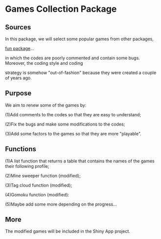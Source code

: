 
# Games Collection Package

## Sources

In this package, we will select some popular games from other packages,

[fun package](https://github.com/yihui/fun)...

in which the codes are poorly commented and contain some bugs. Moreover, the coding style and coding

strategy is somehow "out-of-fashion" because they were created a couple of years ago.

## Purpose

We aim to renew some of the games by:

(1)Add comments to the codes so that they are easy to understand;

(2)Fix the bugs and make some modifications to the codes;

(3)Add some factors to the games so that they are more "playable".

## Functions

(1)A list function that returns a table that contains the names of the games their following profile;

(2)Mine sweeper function (modified);

(3)Tag cloud function (modified);

(4)Gomoku function (modified):

(5)Maybe add some more depending on the progress...

## More

The modified games will be included in the Shiny App project.




